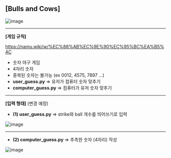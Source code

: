 [Bulls and Cows] 
 ------
 ![image](https://user-images.githubusercontent.com/112623443/235575602-52b09f72-5459-448d-9192-ecafba2306b0.png)
 
 ------
**[게임 규칙]**

https://namu.wiki/w/%EC%88%AB%EC%9E%90%EC%95%BC%EA%B5%AC

- 숫자 야구 게임
- 4자리 숫자
- 중복된 숫자는 불가능 (ex 0012, 4575, 7897 ...)
- **user_guess.py** => 유저가 컴퓨터 숫자 맞추기
- **computer_guess.py** => 컴퓨터가 유저 숫자 맞추기

 ------
**[입력 형태]** (변경 예정)
- **(1) user_guess.py** => strike와 ball 개수를 띄어쓰기로 입력

![image](https://user-images.githubusercontent.com/112623443/235576497-42d5415c-cd9d-4751-80ab-3104a31070d1.png)

------

- **(2) computer_guess.py** => 추측한 숫자 (4자리) 작성

![image](https://user-images.githubusercontent.com/112623443/235576640-4a5ca614-dfaa-4ae2-b615-b4b805d7b600.png)
